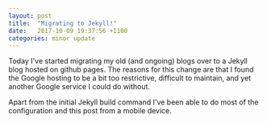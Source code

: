 ```yaml
---
layout: post
title:  "Migrating to Jekyll!"
date:   2017-10-09 19:37:56 +1100
categories: minor update
---
```


Today I've started migrating my old (and ongoing) blogs over to a Jekyll blog hosted on github pages. The reasons for this change are that I found the Google hosting to be a bit too restrictive, difficult to maintain, and yet another Google service I could do without.

Apart from the initial Jekyll build command I've been able to do most of the configuration and this post from a mobile device.


